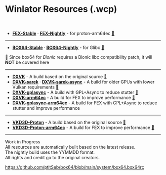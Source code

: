 # **Winlator Resources (.wcp)**<br><br>

+ [**FEX-Stable**](https://github.com/Arihany/Winlator-Resources/releases/tag/FEX-STABLE) · [**FEX-Nightly**](https://github.com/Arihany/Winlator-Resources/releases/tag/FEX-NIGHTLY) - for proton-arm64ec [🔗](https://github.com/FEX-Emu/FEX)

---

+ [**BOX64-Stable**](https://github.com/Arihany/Winlator-Resources/releases/tag/BOX64-STABLE) · [**BOX64-Nightly**](https://github.com/Arihany/Winlator-Resources/releases/tag/BOX64-NIGHTLY) - for Glibc [🔗](https://github.com/ptitSeb/box64)<br>

📌 Since box64 for *Bionic* requires a Bionic libc compatibility patch, it will **NOT** be covered here

---

+ [**DXVK**](https://github.com/Arihany/Winlator-Resources/releases/tag/DXVK) - A build based on the original source [🔗](https://github.com/doitsujin/dxvk) 
+ [**DXVK-sarek**](https://github.com/Arihany/Winlator-Resources/releases/tag/DXVK-SAREK) · [**DXVK-sarek-async**](https://github.com/Arihany/Winlator-Resources/releases/tag/DXVK-SAREK-ASYNC) - A build for older GPUs with lower Vulkan requirements [🔗](https://github.com/pythonlover02/DXVK-Sarek) 
+ [**DXVK-gplasync**](https://github.com/Arihany/Winlator-Resources/releases/tag/DXVK-GPLASYNC) - A build with GPL+Async to reduce stutter [🔗](https://gitlab.com/Ph42oN/dxvk-gplasync) 
+ [**DXVK-arm64ec**](https://github.com/Arihany/Winlator-Resources/releases/tag/DXVK-ARM64EC) - A build for FEX to improve performance [🔗](https://wiki.fex-emu.com/index.php/Development:ARM64EC) 
+ [**DXVK-gplasync-arm64ec**](https://github.com/Arihany/Winlator-Resources/releases/tag/DXVK-GPLASYNC-ARM64EC) - A build for FEX with GPL+Async to reduce stutter and improve performance

---

+ [**VKD3D-Proton**](https://github.com/Arihany/Winlator-Resources/releases/tag/VKD3D-PROTON) - A build based on the original source [🔗](https://github.com/HansKristian-Work/vkd3d-proton)
+ [**VKD3D-Proton-arm64ec**](https://github.com/Arihany/Winlator-Resources/releases/tag/VKD3D-PROTON-ARM64EC) - A build for FEX to improve performance [🔗](https://wiki.fex-emu.com/index.php/Development:ARM64EC) 

---

Work in Progress<br>
All resources are automatically built based on the latest release.<br>
The nightly build uses the YYMMDD format.<br>
All rights and credit go to the original creators.


https://github.com/ptitSeb/box64/blob/main/system/box64.box64rc
